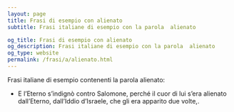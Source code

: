 ```yaml
---
layout: page
title: Frasi di esempio con alienato 
subtitle: Frasi italiane di esempio con la parola  alienato

og_title: Frasi di esempio con alienato 
og_description: Frasi italiane di esempio con la parola  alienato
og_type: website
permalink: /frasi/a/alienato.html
---
```


Frasi italiane di esempio contenenti la parola alienato:


- E l’Eterno s’indignò contro Salomone, perché il cuor di lui s’era alienato dall’Eterno, dall’Iddio d’Israele, che gli era apparito due volte,.
